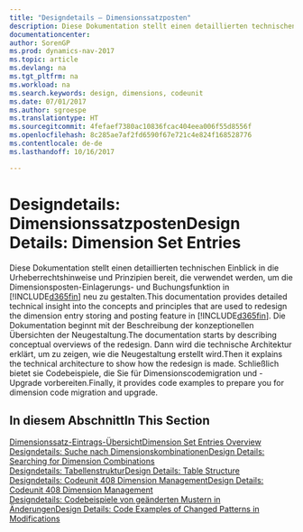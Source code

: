 ```yaml
---
title: "Designdetails – Dimensionssatzposten"
description: Diese Dokumentation stellt einen detaillierten technischen Einblick in die Urheberrechtshinweise und Prinzipien bereit, die verwendet werden, um die Dimensionsposten-Einlagerungs- und Buchungsfunktion in  neu zu gestalten.
documentationcenter: 
author: SorenGP
ms.prod: dynamics-nav-2017
ms.topic: article
ms.devlang: na
ms.tgt_pltfrm: na
ms.workload: na
ms.search.keywords: design, dimensions, codeunit
ms.date: 07/01/2017
ms.author: sgroespe
ms.translationtype: HT
ms.sourcegitcommit: 4fefaef7380ac10836fcac404eea006f55d8556f
ms.openlocfilehash: 8c285ae7af2fd6590f67e721c4e824f168528776
ms.contentlocale: de-de
ms.lasthandoff: 10/16/2017

---
```

# <a name="design-details-dimension-set-entries"></a><span data-ttu-id="31fef-103">Designdetails: Dimensionssatzposten</span><span class="sxs-lookup"><span data-stu-id="31fef-103">Design Details: Dimension Set Entries</span></span>
<span data-ttu-id="31fef-104">Diese Dokumentation stellt einen detaillierten technischen Einblick in die Urheberrechtshinweise und Prinzipien bereit, die verwendet werden, um die Dimensionsposten-Einlagerungs- und Buchungsfunktion in [!INCLUDE[d365fin](includes/d365fin_md.md)] neu zu gestalten.</span><span class="sxs-lookup"><span data-stu-id="31fef-104">This documentation provides detailed technical insight into the concepts and principles that are used to redesign the dimension entry storing and posting feature in [!INCLUDE[d365fin](includes/d365fin_md.md)].</span></span> <span data-ttu-id="31fef-105">Die Dokumentation beginnt mit der Beschreibung der konzeptionellen Übersichten der Neugestaltung.</span><span class="sxs-lookup"><span data-stu-id="31fef-105">The documentation starts by describing conceptual overviews of the redesign.</span></span> <span data-ttu-id="31fef-106">Dann wird die technische Architektur erklärt, um zu zeigen, wie die Neugestaltung erstellt wird.</span><span class="sxs-lookup"><span data-stu-id="31fef-106">Then it explains the technical architecture to show how the redesign is made.</span></span> <span data-ttu-id="31fef-107">Schließlich bietet sie Codebeispiele, die Sie für Dimensionscodemigration und -Upgrade vorbereiten.</span><span class="sxs-lookup"><span data-stu-id="31fef-107">Finally, it provides code examples to prepare you for dimension code migration and upgrade.</span></span>  

## <a name="in-this-section"></a><span data-ttu-id="31fef-108">In diesem Abschnitt</span><span class="sxs-lookup"><span data-stu-id="31fef-108">In This Section</span></span>  
[<span data-ttu-id="31fef-109">Dimensionssatz-Eintrags-Übersicht</span><span class="sxs-lookup"><span data-stu-id="31fef-109">Dimension Set Entries Overview</span></span>](design-details-dimension-set-entries-overview.md)  
[<span data-ttu-id="31fef-110">Designdetails: Suche nach Dimensionskombinationen</span><span class="sxs-lookup"><span data-stu-id="31fef-110">Design Details: Searching for Dimension Combinations</span></span>](design-details-searching-for-dimension-combinations.md)  
[<span data-ttu-id="31fef-111">Designdetails: Tabellenstruktur</span><span class="sxs-lookup"><span data-stu-id="31fef-111">Design Details: Table Structure</span></span>](design-details-table-structure.md)  
[<span data-ttu-id="31fef-112">Designdetails: Codeunit 408 Dimension Management</span><span class="sxs-lookup"><span data-stu-id="31fef-112">Design Details: Codeunit 408 Dimension Management</span></span>](design-details-codeunit-408-dimension-management.md)  
[<span data-ttu-id="31fef-113">Designdetails: Codebeispiele von geänderten Mustern in Änderungen</span><span class="sxs-lookup"><span data-stu-id="31fef-113">Design Details: Code Examples of Changed Patterns in Modifications</span></span>](design-details-code-examples-of-changed-patterns-in-modifications.md)

